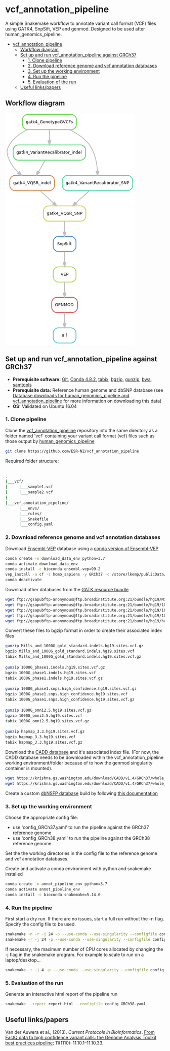 # vcf_annotation_pipeline

A simple Snakemake workflow to annotate variant call format (VCF) files using GATK4, SnpSift, VEP and genmod. Designed to be used after human_genomics_pipeline.

- [vcf_annotation_pipeline](#vcfannotationpipeline)
  - [Workflow diagram](#workflow-diagram)
  - [Set up and run vcf_annotation_pipeline against GRCh37](#set-up-and-run-vcfannotationpipeline-against-grch37)
    - [1. Clone pipeline](#1-clone-pipeline)
    - [2. Download reference genome and vcf annotation databases](#2-download-reference-genome-and-vcf-annotation-databases)
    - [3. Set up the working environment](#3-set-up-the-working-environment)
    - [4. Run the pipeline](#4-run-the-pipeline)
    - [5. Evaluation of the run](#5-evaluation-of-the-run)
  - [Useful links/papers](#useful-linkspapers)

## Workflow diagram

<img src="rulegraph.png" class="center">

## Set up and run vcf_annotation_pipeline against GRCh37

- **Prerequisite software:** [Git](https://git-scm.com/), [Conda 4.8.2](https://docs.conda.io/projects/conda/en/latest/index.html), [tabix](http://www.htslib.org/doc/tabix.html), [bgzip](http://www.htslib.org/doc/bgzip.html), [gunzip](https://linux.die.net/man/1/gunzip), [bwa](http://bio-bwa.sourceforge.net/), [samtools](http://www.htslib.org/)
- **Prerequisite data:** Reference human genome and dbSNP database (see [Database downloads for human_genomics_pipeline and vcf_annotation_pipeline](https://github.com/leahkemp/documentation/blob/master/downloads_for_genomic_pipelines.md#reference-human-genome) for more information on downloading this data)
- **OS:** Validated on Ubuntu 16.04

### 1. Clone pipeline

Clone the [vcf_annotation_pipeline](https://github.com/ESR-NZ/vcf_annotation_pipeline) repository into the same directory as a folder named 'vcf' containing your variant call format (vcf) files such as those output by [human_genomics_pipeline](https://github.com/ESR-NZ/human_genomics_pipeline)

```bash
git clone https://github.com/ESR-NZ/vcf_annotation_pipeline
```

Required folder structure:

```bash

.
|___vcf/
|     |___sample1.vcf
|     |___sample2.vcf
|
|___vcf_annotation_pipeline/
      |___envs/
      |___rules/
      |___Snakefile
      |___config.yaml

```

### 2. Download reference genome and vcf annotation databases

Download [Ensembl-VEP](https://asia.ensembl.org/info/docs/tools/vep/index.html) database using a [conda version of Ensembl-VEP](https://anaconda.org/bioconda/ensembl-vep)

```bash
conda create -n download_data_env python=3.7
conda activate download_data_env
conda install -c bioconda ensembl-vep=99.2
vep_install -a cf -s homo_sapiens -y GRCh37 -c /store/lkemp/publicData/vep/GRCh37 --CONVERT
conda deactivate
```

Download other databases from the [GATK resource bundle](https://gatk.broadinstitute.org/hc/en-us/articles/360035890811-Resource-bundle)

```bash
wget ftp://gsapubftp-anonymous@ftp.broadinstitute.org:21/bundle/hg19/Mills_and_1000G_gold_standard.indels.hg19.sites.vcf.gz
wget ftp://gsapubftp-anonymous@ftp.broadinstitute.org:21/bundle/hg19/1000G_phase1.indels.hg19.sites.vcf.gz
wget ftp://gsapubftp-anonymous@ftp.broadinstitute.org:21/bundle/hg19/1000G_phase1.snps.high_confidence.hg19.sites.vcf.gz
wget ftp://gsapubftp-anonymous@ftp.broadinstitute.org:21/bundle/hg19/1000G_omni2.5.hg19.sites.vcf.gz
wget ftp://gsapubftp-anonymous@ftp.broadinstitute.org:21/bundle/hg19/hapmap_3.3.hg19.sites.vcf.gz
```

Convert these files to bgzip format in order to create their associated index files

```bash
gunzip Mills_and_1000G_gold_standard.indels.hg19.sites.vcf.gz
bgzip Mills_and_1000G_gold_standard.indels.hg19.sites.vcf
tabix Mills_and_1000G_gold_standard.indels.hg19.sites.vcf.gz

gunzip 1000G_phase1.indels.hg19.sites.vcf.gz
bgzip 1000G_phase1.indels.hg19.sites.vcf
tabix 1000G_phase1.indels.hg19.sites.vcf.gz

gunzip 1000G_phase1.snps.high_confidence.hg19.sites.vcf.gz
bgzip 1000G_phase1.snps.high_confidence.hg19.sites.vcf
tabix 1000G_phase1.snps.high_confidence.hg19.sites.vcf.gz

gunzip 1000G_omni2.5.hg19.sites.vcf.gz
bgzip 1000G_omni2.5.hg19.sites.vcf
tabix 1000G_omni2.5.hg19.sites.vcf.gz

gunzip hapmap_3.3.hg19.sites.vcf.gz
bgzip hapmap_3.3.hg19.sites.vcf
tabix hapmap_3.3.hg19.sites.vcf.gz
```

Download the [CADD database](https://cadd.gs.washington.edu/download) and it's associated index file. (For now, the CADD database needs to be downloaded within the vcf_annotation_pipeline working environment/folder because of to how the genmod singularity container is mounted).

```bash
wget https://krishna.gs.washington.edu/download/CADD/v1.4/GRCh37/whole_genome_SNVs.tsv.gz
wget https://krishna.gs.washington.edu/download/CADD/v1.4/GRCh37/whole_genome_SNVs.tsv.gz.tbi
```

Create a custom [dbNSFP database](https://sites.google.com/site/jpopgen/dbNSFP) build by following [this documentation](https://github.com/GenomicsAotearoa/dbNSFP_build)

### 3. Set up the working environment

Choose the appropriate config file:

- use 'config_GRCh37.yaml' to run the pipeline against the GRCh37 reference genome
- use 'config_GRCh38.yaml' to run the pipeline against the GRCh38 reference genome

Set the the working directories in the config file to the reference genome and vcf annotation databases.

Create and activate a conda environment with python and snakemake installed

```bash
conda create -n annot_pipeline_env python=3.7
conda activate annot_pipeline_env
conda install -c bioconda snakemake=5.14.0
```

### 4. Run the pipeline

First start a dry run. If there are no issues, start a full run without the -n flag. Specify the config file to be used.

```bash
snakemake -n -r -j 24 -p --use-conda --use-singularity --configfile config_GRCh38.yaml
snakemake -r -j 24 -p --use-conda --use-singularity --configfile config_GRCh38.yaml
```

If necessary, the maximum number of CPU cores allocated by changing the -j flag in the snakemake program. For example to scale to run on a laptop/desktop...

```bash
snakemake -r -j 4 -p --use-conda --use-singularity --configfile config_GRCh38.yaml
```

### 5. Evaluation of the run

Generate an interactive html report of the pipeline run

```bash
snakemake --report report.html --configfile config_GRCh38.yaml
```

## Useful links/papers

Van der Auwera et al., (2013). *Current Protocols in Bioinformatics*. [From FastQ data to high confidence variant calls: the Genome Analysis Toolkit best practices pipeline](https://www.ncbi.nlm.nih.gov/pmc/articles/PMC4243306/); 11(1110): 11.10.1–11.10.33.
